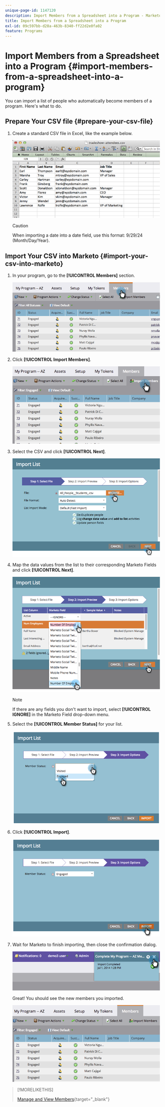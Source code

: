 ```yaml
---
unique-page-id: 1147120
description: Import Members from a Spreadsheet into a Program - Marketo Docs - Product Documentation
title: Import Members from a Spreadsheet into a Program
exl-id: 09c597bb-d28a-463b-8340-ff22d2e0fa02
feature: Programs
---
```

# Import Members from a Spreadsheet into a Program {#import-members-from-a-spreadsheet-into-a-program}

You can import a list of people who automatically become members of a program. Here's what to do.

## Prepare Your CSV file {#prepare-your-csv-file}

1. Create a standard CSV file in Excel, like the example below.

   ![](assets/image2014-9-18-14-3a33-3a4.png)

   >[!CAUTION]
   >
   >When importing a date into a date field, use this format: 9/29/24 (Month/Day/Year).

## Import Your CSV into Marketo {#import-your-csv-into-marketo}

1. In your program, go to the **[!UICONTROL Members]** section.

   ![](assets/image2014-9-18-15-3a3-3a57.png)

1. Click **[!UICONTROL Import Members]**.

   ![](assets/image2014-9-18-15-3a38-3a14.png)

1. Select the CSV and click **[!UICONTROL Next]**.

   ![](assets/importlist1.png)

1. Map the data values from the list to their corresponding Marketo Fields and click **[!UICONTROL Next]**.

   ![](assets/importlist12.png)

   >[!NOTE]
   >
   >If there are any fields you don't want to import, select **[!UICONTROL IGNORE]** in the Marketo Field drop-down menu.

1. Select the **[!UICONTROL Member Status]** for your list.

   ![](assets/image2014-9-18-15-3a41-3a32.png)

1. Click **[!UICONTROL Import]**.

   ![](assets/image2014-9-18-15-3a44-3a19.png)

1. Wait for Marketo to finish importing, then close the confirmation dialog.

   ![](assets/image2014-9-18-15-3a44-3a37.png)

   Great! You should see the new members you imported.

   ![](assets/image2014-9-18-15-3a45-3a16.png)

>[!MORELIKETHIS]
>
>[Manage and View Members](/help/marketo/product-docs/core-marketo-concepts/programs/working-with-programs/manage-and-view-members.md){target="_blank"}
